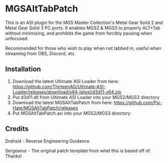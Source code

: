 # MGSAltTabPatch

This is an ASI plugin for the MGS Master Collection's Metal Gear Solid 2 and Metal Gear Solid 3 PC ports.
It enables MGS2 & MGS3 to properly ALT+Tab without minimizing, and prohibits the game from forcibly pausing when unfocused.

Recommended for those who wish to play when not tabbed in, useful when streaming from OBS, Discord, etc.

## Installation

1. Download the latest Ultimate ASI Loader from here: https://github.com/ThirteenAG/Ultimate-ASI-Loader/releases/download/x64-latest/d3d11-x64.zip
2. Put d3d11.dll from Ultimate ASI Loader into your MGS2/MGS3 directory
3. Download the latest MGSAltTabPatch from here: https://github.com/Psi-Hate/MGSAltTabPatch/releases
4. Put MGSAltTabPatch.asi into your MGS2/MGS3 directory

## Credits
Drahsid - Reverse Engineering Guidance

Sergeanur - The original patch template from what this is based off of. Thanks!
